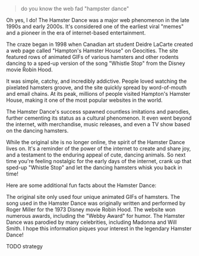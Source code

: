 
> do you know the web fad "hampster dance"

Oh yes, I do! The Hamster Dance was a major web phenomenon in the late 1990s and early 2000s. It's considered one of the earliest viral "memes" and a pioneer in the era of internet-based entertainment.

The craze began in 1998 when Canadian art student Deidre LaCarte created a web page called "Hampton's Hamster House" on Geocities. The site featured rows of animated GIFs of various hamsters and other rodents dancing to a sped-up version of the song "Whistle Stop" from the Disney movie Robin Hood.

It was simple, catchy, and incredibly addictive. People loved watching the pixelated hamsters groove, and the site quickly spread by word-of-mouth and email chains. At its peak, millions of people visited Hampton's Hamster House, making it one of the most popular websites in the world.

The Hamster Dance's success spawned countless imitations and parodies, further cementing its status as a cultural phenomenon. It even went beyond the internet, with merchandise, music releases, and even a TV show based on the dancing hamsters.

While the original site is no longer online, the spirit of the Hamster Dance lives on. It's a reminder of the power of the internet to create and share joy, and a testament to the enduring appeal of cute, dancing animals. So next time you're feeling nostalgic for the early days of the internet, crank up that sped-up "Whistle Stop" and let the dancing hamsters whisk you back in time!

Here are some additional fun facts about the Hamster Dance:

The original site only used four unique animated GIFs of hamsters.
The song used in the Hamster Dance was originally written and performed by Roger Miller for the 1973 Disney movie Robin Hood.
The website won numerous awards, including the "Webby Award" for humor.
The Hamster Dance was parodied by many celebrities, including Madonna and Will Smith.
I hope this information piques your interest in the legendary Hamster Dance!






TODO strategy
